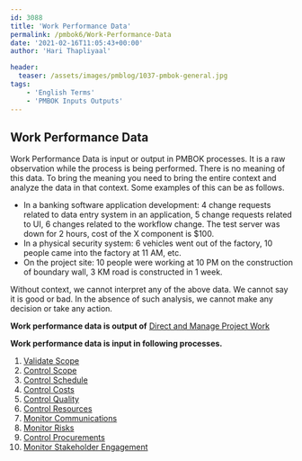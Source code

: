 ```yaml
---
id: 3088   
title: 'Work Performance Data'
permalink: /pmbok6/Work-Performance-Data
date: '2021-02-16T11:05:43+00:00'
author: 'Hari Thapliyaal'

header:
  teaser: /assets/images/pmblog/1037-pmbok-general.jpg
tags:
    - 'English Terms'
    - 'PMBOK Inputs Outputs'
---
```




## Work Performance Data

Work Performance Data is input or output in PMBOK processes. It is a raw observation while the process is being performed. There is no meaning of this data. To bring the meaning you need to bring the entire context and analyze the data in that context. Some examples of this can be as follows.

- In a banking software application development: 4 change requests related to data entry system in an application, 5 change requests related to UI, 6 changes related to the workflow change. The test server was down for 2 hours, cost of the X component is $100.
- In a physical security system: 6 vehicles went out of the factory, 10 people came into the factory at 11 AM, etc.
- On the project site: 10 people were working at 10 PM on the construction of boundary wall, 3 KM road is constructed in 1 week.

Without context, we cannot interpret any of the above data. We cannot say it is good or bad. In the absence of such analysis, we cannot make any decision or take any action.

**Work performance data is output of** [Direct and Manage Project Work](/pmbok6/direct-and-manage-project-work)

**Work performance data is input in following processes.**

1. [Validate Scope](/pmbok6/validate-scope)
2. [Control Scope](/pmbok6/control-scope)
3. [Control Schedule](/pmbok6/control-schedule)
4. [Control Costs](/pmbok6/control-costs)
5. [Control Quality](/pmbok6/control-quality)
6. [Control Resources](/pmbok6/control-resources)
7. [Monitor Communications](/pmbok6/monitor-communications)
8. [Monitor Risks](/pmbok6/monitor-risks)
9. [Control Procurements](/pmbok6/control-procurements)
10. [Monitor Stakeholder Engagement](/pmbok6/monitor-stakeholder-engagement)